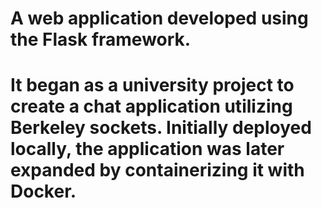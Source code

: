 # A web application developed using the Flask framework.
# It began as a university project to create a chat application utilizing Berkeley sockets. Initially deployed locally, the application was later expanded by containerizing it with Docker.
